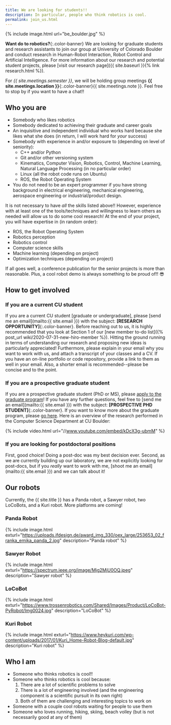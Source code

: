 ```yaml
---
title: We are looking for students!!
description: In particular, people who think robotics is cool.
permalink: join_us.html
---
```


{% include image.html url="be_boulder.jpg" %}

**Want do to robotics?**{:.color-banner}
We are looking for graduate students and research assistants to join our group at University of Colorado Boulder and conduct research in Human-Robot Interaction, Robot Control and Artificial Intelligence. For more information about our research and potential student projects, please [visit our research page]({{ site.baseurl }}{% link research.html %}).

For _{{ site.meetings.semester }}_, we will be holding group meetings **{{ site.meetings.location }}**{:.color-banner}{{ site.meetings.note }}. Feel free to stop by if you want to have a chat!!

## Who you are

 * Somebody who likes robotics
 * Somebody dedicated to achieving their graduate and career goals
 * An inquisitive and independent individual who works hard because she likes what she does (in return, I will work hard for _your_ success)
 * Somebody with experience in and/or exposure to (depending on level of seniority):
   * C++ and/or Python
   * Git and/or other versioning system
   * Kinematics, Computer Vision, Robotics, Control, Machine Learning, Natural Language Processing (in no particular order)
   * Linux (all the robot code runs on Ubuntu)
   * ROS, the Robot Operating System
 * You do not need to be an expert programmer if you have strong background in electrical engineering, mechanical engineering, aerospace engineering or industrial/product design.

It is not necessary to have _all_ the skills listed above!! However, experience with at least one of the tools/techniques and willingness to learn others as needed will allow us to do some cool research!
At the end of your project, you will have expertise in (in random order):

 * ROS, the Robot Operating System
 * Robotics perception
 * Robotics control
 * Computer science skills
 * Machine learning (depending on project)
 * Optimization techniques (depending on project)

If all goes well, a conference publication for the senior projects is more than reasonable. Plus, a cool robot demo is always something to be proud of!! :sunglasses:

## How to get involved

### If you are a current CU student

If you are a current CU student [graduate or undergraduate], please [send me an email](mailto:{{ site.email }}) with the subject: **[RESEARCH OPPORTUNITY]**{:.color-banner}.
Before reaching out to us, it is highly recommended that you look at Section 1 of our [new member to-do list]({% post_url wiki/2020-07-31-new-hiro-member %}). Hitting the ground running in terms of understanding our research and proposing new ideas is particularly appreciated!
Furthermore, please explain in your email why you want to work with us, and attach a transcript of your classes and a CV. If you have an on-line portfolio or code repository, provide a link to them as well in your email. Also, a shorter email is recommended--please be concise and to the point.

### If you are a prospective graduate student

If you are a prospective graduate student (PhD or MS), please [apply to the graduate program](https://www.colorado.edu/cs/apply/graduate-admissions)!
If you have any further questions, feel free to [send me an email](mailto:{{ site.email }})  with the subject: **[PROSPECTIVE PHD STUDENT]**{:.color-banner}.
If you want to know more about the graduate program, please [go here](https://www.colorado.edu/cs/apply/graduate-admissions). Here is an overview of the research performed in the Computer Science Department at CU Boulder:

{% include video.html url="//www.youtube.com/embed/kDcX3g-ubmM" %}

### If you are looking for postdoctoral positions

First, good choice! Doing a post-doc was my best decision ever.
Second, as we are currently building up our laboratory, we are not explicitly looking for post-docs, but if you _really_ want to work with me, [shoot me an email](mailto:{{ site.email }}) and we can talk about it!

## Our robots

Currently, the {{ site.title }} has a Panda robot, a Sawyer robot, two LoCoBots, and a Kuri robot. More platforms are coming!

### Panda Robot

{% include image.html exturl="https://uploads.ifdesign.de/award_img_330/oex_large/253653_02_franka_emika_panda_2.jpg" description="Panda robot" %}

### Sawyer Robot

{% include image.html exturl="https://spectrum.ieee.org/image/Mjg2MjU0OQ.jpeg" description="Sawyer robot" %}

### LoCoBot

{% include image.html exturl="https://www.trossenrobotics.com/Shared/Images/Product/LoCoBot-PyRobot/Img0024.jpg" description="LoCoBot" %}

### Kuri Robot

{% include image.html exturl="https://www.heykuri.com/wp-content/uploads/2017/01/Kuri_Home-Robot-Blog-default.jpg" description="Kuri robot" %}

## Who I am

 * Someone who thinks robotics is cool!!
 * Someone who thinks robotics is cool because:
   1. There are a lot of scientific problems to solve
   2. There is a lot of engineering involved (and the engineering component is a scientific pursuit in its own right)
   3. Both of them are challenging and interesting topics to work on
 * Someone with a couple cool robots waiting for people to use them
 * Someone who loves running, hiking, skiing, beach volley (but is not necessarily good at any of them)




